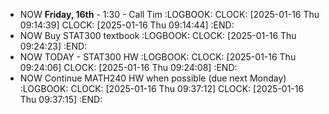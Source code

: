 - NOW **Friday, 16th** - 1:30 - Call Tim
  :LOGBOOK:
  CLOCK: [2025-01-16 Thu 09:14:39]
  CLOCK: [2025-01-16 Thu 09:14:44]
  :END:
- NOW Buy STAT300 textbook
  :LOGBOOK:
  CLOCK: [2025-01-16 Thu 09:24:23]
  :END:
- NOW TODAY - STAT300 HW
  :LOGBOOK:
  CLOCK: [2025-01-16 Thu 09:24:06]
  CLOCK: [2025-01-16 Thu 09:24:08]
  :END:
- NOW Continue MATH240 HW when possible (due next Monday)
  :LOGBOOK:
  CLOCK: [2025-01-16 Thu 09:37:12]
  CLOCK: [2025-01-16 Thu 09:37:15]
  :END: